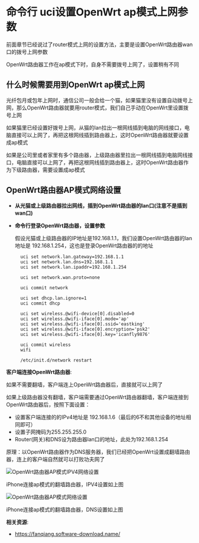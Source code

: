 命令行 uci设置OpenWrt ap模式上网参数
==========================

前面章节已经说过了router模式上网的设置方法，主要是设置OpenWrt路由器wan口的拨号上网参数

OpenWrt路由器工作在ap模式下时，自身不需要拨号上网了，设置稍有不同

什么时候需要用到OpenWrt ap模式上网
----------------------

光纤包月或包年上网时，通信公司一般会给一个猫，如果猫里没有设置自动拨号上网，那么OpenWrt路由器就要用router模式，我们自己手动在OpenWrt里设置拨号上网

如果猫里已经设置好拨号上网，从猫的lan拉出一根网线插到电脑的网线接口，电脑直接可以上网了，再把这根网线插到路由器上，这时OpenWrt路由器就要设置成ap模式

如果是公司里或者家里有多个路由器，上级路由器里拉出一根网线插到电脑网线接口，电脑直接可以上网了，再把这根网线插到路由器上，这时OpenWrt路由器作为下级路由器，需要设置成ap模式

OpenWrt路由器AP模式网络设置
------------------------

- **从光猫或上级路由器拉出网线，插到OpenWrt路由器的lan口(注意不是插到wan口)**

- **命令行登录OpenWrt路由器，设置参数**

    假设光猫或上级路由器的IP地址是192.168.1.1，我们设置OpenWrt路由器的lan地址是 192.168.1.254，这也是登录OpenWrt路由器的的地址

        uci set network.lan.gateway=192.168.1.1
        uci set network.lan.dns=192.168.1.1
        uci set network.lan.ipaddr=192.168.1.254

        uci set network.wan.proto=none

        uci commit network

        uci set dhcp.lan.ignore=1
        uci commit dhcp

        uci set wireless.@wifi-device[0].disabled=0
        uci set wireless.@wifi-iface[0].mode='ap'
        uci set wireless.@wifi-iface[0].ssid='eastking'
        uci set wireless.@wifi-iface[0].encryption='psk2'
        uci set wireless.@wifi-iface[0].key='icanfly9876'

        uci commit wireless
        wifi

        /etc/init.d/network restart

**客户端连接OpenWrt路由器**:

如果不需要翻墙，客户端连上OpenWrt路由器后，直接就可以上网了

如果上级路由器没有翻墙，客户端需要通过OpenWrt路由器翻墙，客户端连接到OpenWrt路由器后，按照下面设置：

- 设置客户端连接的的IPv4地址是 192.168.1.6（最后的6不和其他设备的地址相同即可）
- 设置子网掩码为255.255.255.0
- Router(网关)和DNS设为路由器lan口的地址，此处为192.168.1.254

原理：以OpenWrt路由器作为DNS服务器，我们已经把OpenWrt设置成翻墙路由器，连上的客户端自然就可以打败功夫网了

![OpenWrt路由器AP模式IPV4网络设置](images/2.10.openwrt-ap-iphone-ipv4.jpeg)

iPhone连接ap模式的翻墙路由器，IPV4设置如上图

![OpenWrt路由器AP模式网络设置](images/2.10.openwrt-ap-iphone-dns.jpeg)

iPhone连接ap模式的翻墙路由器，DNS设置如上图

**相关资源**:

- <https://fanqiang.software-download.name/>